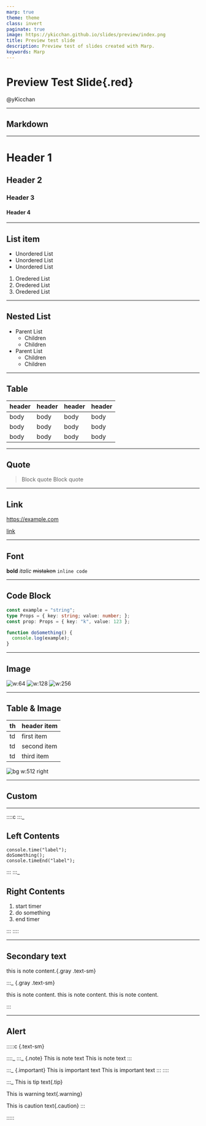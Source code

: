 ```yaml
---
marp: true
theme: theme
class: invert
paginate: true
image: https://ykicchan.github.io/slides/preview/index.png
title: Preview test slide
description: Preview test of slides created with Marp.
keywords: Marp
---
```


# <!-- fit --> Preview Test Slide{.red}

@yKicchan

<!-- _paginate: false -->

---

<!-- _class: -->

## Markdown

---

# Header 1
## Header 2
### Header 3
#### Header 4

---

## List item

- Unordered List
- Unordered List
- Unordered List

1. Oredered List
2. Oredered List
3. Oredered List

---

## Nested List

- Parent List
  - Children
  - Children
- Parent List
  - Children
  - Children

---

## Table

| header | header | header | header |
| --- | --- | --- | --- |
| body | body | body | body |
| body | body | body | body |
| body | body | body | body |

---

## Quote

> Block quote
> Block quote

---

## Link

https://example.com

[link](https://example.com)

---

## Font

**bold**
*italic*
~~mistaken~~
`inline code`

---

## Code Block

```ts
const example = "string";
type Props = { key: string; value: number; };
const prop: Props = { key: "k", value: 123 };

function doSomething() {
  console.log(example);
}
```

---

## Image

![w:64](./images/icon.png)
![w:128](./images/icon.png)
![w:256](./images/icon.png)

---

## Table & Image

| th | header item |
| --- | :--- |
| td | first item |
| td | second item |
| td | third item |

![bg w:512 right](./images/icon.png)

---

<!-- _class: -->
<!-- header: header -->
<!-- footer: footer -->

## Custom

---

::::c
:::_

## Left Contents

```js{data-file="test.js"}
console.time("label");
doSomething();
console.timeEnd("label");
```

:::
:::_

## Right Contents

1. start timer
2. do something
3. end timer

:::
::::

---

<!-- header: "" -->
<!-- footer: "" -->

## Secondary text

this is note content.{.gray .text-sm}

:::_ {.gray .text-sm}

this is note content.
this is note content.
this is note content.

:::

---

## Alert

:::::c {.text-sm}

::::_
:::_ {.note}
This is note text
This is note text
:::

:::_ {.important}
This is important text
This is important text
:::
::::

:::_
This is tip text{.tip}

This is warning text{.warning}

This is caution text{.caution}
:::

:::::
